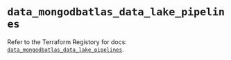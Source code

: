 # `data_mongodbatlas_data_lake_pipelines`

Refer to the Terraform Registory for docs: [`data_mongodbatlas_data_lake_pipelines`](https://registry.terraform.io/providers/mongodb/mongodbatlas/1.10.2/docs/data-sources/data_lake_pipelines).
